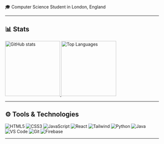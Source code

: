 🎓 Computer Science Student in London, England

---

## 📊 Stats

<a href="https://github.com/srahman14">
  <img height="180em" src="https://github-readme-stats.vercel.app/api?username=srahman14&show_icons=true&theme=radical" alt="GitHub stats"/>
</a>
<a href="https://github.com/srahman14">
  <img height="180em" src="https://github-readme-stats.vercel.app/api/top-langs/?username=srahman14&layout=compact&theme=radical&langs_count=8" alt="Top Languages"/>
</a>

---

## ⚙️ Tools & Technologies

![HTML5](https://img.shields.io/badge/-HTML5-E34F26?style=flat&logo=html5&logoColor=white)
![CSS3](https://img.shields.io/badge/-CSS3-1572B6?style=flat&logo=css3)
![JavaScript](https://img.shields.io/badge/-JavaScript-F7DF1E?style=flat&logo=javascript&logoColor=black)
![React](https://img.shields.io/badge/-ReactJs-61DAFB?logo=react&logoColor=black&style=flat)
![Tailwind](https://img.shields.io/badge/Tailwind_CSS-grey?style=flat&logo=tailwind-css&logoColor=38B2AC)
![Python](https://img.shields.io/badge/-Python-3776AB?style=flat&logo=python&logoColor=white)
![Java](https://img.shields.io/badge/-Java-007396?style=flat&logo=java&logoColor=white)
![VS Code](https://img.shields.io/badge/-VS%20Code-007ACC?style=flat&logo=visual-studio-code)
![Git](https://img.shields.io/badge/-Git-F05032?style=flat&logo=git&logoColor=white)
![Firebase](https://img.shields.io/badge/-Firebase-FFCA28?style=flat&logo=firebase&logoColor=black)

---

